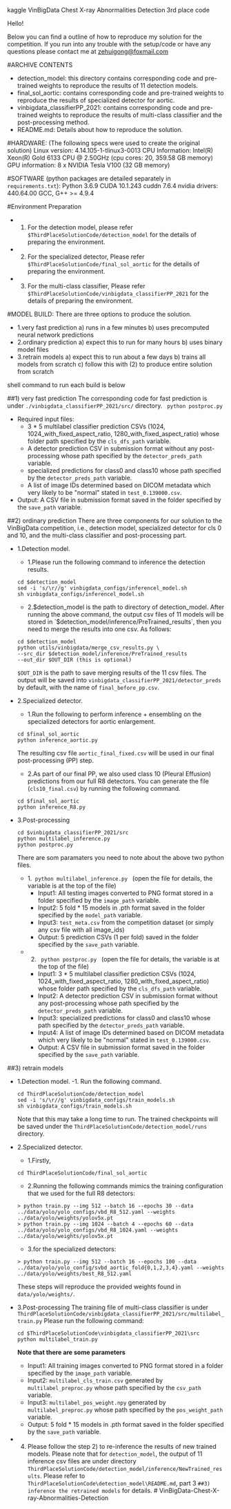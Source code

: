 kaggle VinBigData Chest X-ray Abnormalities Detection 3rd place code

Hello!

Below you can find a outline of how to reproduce my solution for the <VinBigData Chest X-ray Abnormalities Detection> competition.
If you run into any trouble with the setup/code or have any questions please contact me at <zehuigong@foxmail.com>

#ARCHIVE CONTENTS
- detection_model: this directory contains corresponding code and pre-trained weights to reproduce the results of
 11 detection models. 
- final_sol_aortic: contains corresponding code and pre-trained weights to reproduce the results of specialized detector
for aortic. 
- vinbigdata_classifierPP_2021: contains corresponding code and pre-trained weights to reproduce the results 
of multi-class classifier and the post-processing method.
- README.md: Details about how to reproduce the solution.

#HARDWARE: (The following specs were used to create the original solution)
Linux version: 4.14.105-1-tlinux3-0013
CPU Information: Intel(R) Xeon(R) Gold 6133 CPU @ 2.50GHz (cpu cores: 20, 359.58 GB memory)
GPU information: 8 x NVIDIA Tesla V100 (32 GB memory)

#SOFTWARE (python packages are detailed separately in `requirements.txt`):
Python 3.6.9
CUDA 10.1.243
cuddn 7.6.4
nvidia drivers: 440.64.00
GCC, G++ >= 4.9.4


#Environment Preparation
- 1. For the detection model, please refer `$ThirdPlaceSolutionCode/detection_model` for the details of preparing the environment.
- 2. For the specialized detector, Please refer `$ThirdPlaceSolutionCode/final_sol_aortic` for the details of preparing the environment.
- 3. For the multi-class classifier, Please refer `$ThirdPlaceSolutionCode/vinbigdata_classifierPP_2021` for the details of preparing the environment.

#MODEL BUILD: There are three options to produce the solution.
- 1.very fast prediction
    a) runs in a few minutes
    b) uses precomputed neural network predictions
- 2.ordinary prediction
    a) expect this to run for many hours
    b) uses binary model files
- 3.retrain models
    a) expect this to run about a few days
    b) trains all models from scratch
    c) follow this with (2) to produce entire solution from scratch


shell command to run each build is below

##1) very fast prediction
The corresponding code for fast prediction is under `./vinbigdata_classifierPP_2021/src/` directory.
<code> python postproc.py </code>
- Required input files: 
    - 3 \* 5 multilabel classifier prediction CSVs (1024, 1024_with_fixed_aspect_ratio, 1280_with_fixed_aspect_ratio) whose folder path specified by the `cls_dfs_path` variable.
    - A detector prediction CSV in submission format without any post-processing whose path specified by the `detector_preds_path` variable.
    - specialized predictions for class0 and class10 whose path specified by the `detector_preds_path` variable.
    - A list of image IDs determined based on DICOM metadata which very likely to be "normal" stated in `test_0.139000.csv`.
- Output: A CSV file in submission format saved in the folder specified by the `save_path` variable.

##2) ordinary prediction
There are three components for our solution to the VinBigData competition, i.e., detection model, 
specialized detector for cls 0 and 10, and the multi-class classifier and post-processing part.

- 1.Detection model.
    - 1.Please run the following command to inference the detection results.
    
    ```
    cd $detection_model
    sed -i 's/\r//g' vinbigdata_configs/inferencel_model.sh
    sh vinbigdata_configs/inferencel_model.sh
    ```
    
    - 2.$detection_model is the path to directory of detection_model. After running the above command, the output csv files of 11 models will be stored in 
    `$detection_model/inference/PreTrained_results`, then you need to merge the results into one csv.
    As follows:
    
    ```
    cd $detection_model
    python utils/vinbigdata/merge_csv_results.py \
    --src_dir $detection_model/inference/PreTrained_results
    --out_dir $OUT_DIR (this is optional)
    ```
    `$OUT_DIR` is the path to save merging results of the 11 csv files. The output will be saved into
    `vinbigdata_classifierPP_2021/detector_preds` by default, with the name of `final_before_pp.csv`.
    
- 2.Specialized detector.
    - 1.Run the following to perform inference + ensembling on the specialized detectors for aortic enlargement.
    ```
    cd $final_sol_aortic
    python inference_aortic.py
    ```
    The resulting csv file `aortic_final_fixed.csv` will be used in our final post-processing (PP) step.
    
    - 2.As part of our final PP, we also used class 10 (Pleural Effusion) predictions from our full R8 detectors. 
    You can generate the file (`cls10_final.csv`) by running the following command.
    ```
    cd $final_sol_aortic
    python inference_R8.py
    ```
- 3.Post-processing
    ```
    cd $vinbigdata_classifierPP_2021/src
    python multilabel_inference.py
    python postproc.py
    ```
    There are som paramaters you need to note about the above two python files.
    - 1.<code> python multilabel_inference.py </code> (open the file for details, the variable is at the top of the file)
        - Input1: All testing images converted to PNG format stored in a folder specified by the `image_path` variable.
        - Input2: 5 fold \* 15 models in .pth format saved in the folder specified by the `model_path` variable.
        - Input3: `test_meta.csv` from the competition dataset (or simply any csv file with all image_ids)
        - Output: 5 prediction CSVs (1 per fold) saved in the folder specified by the `save_path` variable.
    - 2. <code> python postproc.py </code> (open the file for details, the variable is at the top of the file)
        - Input1: 3 \* 5 multilabel classifier prediction CSVs (1024, 1024_with_fixed_aspect_ratio, 1280_with_fixed_aspect_ratio) whose folder path specified by the `cls_dfs_path` variable.
        - Input2: A detector prediction CSV in submission format without any post-processing whose path specified by the `detector_preds_path` variable.
        - Input3: specialized predictions for class0 and class10 whose path specified by the `detector_preds_path` variable.
        - Input4: A list of image IDs determined based on DICOM metadata which very likely to be "normal" stated in `test_0.139000.csv`.
        - Output: A CSV file in submission format saved in the folder specified by the `save_path` variable.


##3) retrain models
- 1.Detection model.
    -1. Run the following command.
    ```
    cd ThirdPlaceSolutionCode/detection_model
    sed -i 's/\r//g' vinbigdata_configs/train_models.sh
    sh vinbigdata_configs/train_models.sh
    ```
    Note that this may take a long time to run. The trained checkpoints will be saved under the
    `ThirdPlaceSolutionCode/detection_model/runs` directory.

- 2.Specialized detector.
    - 1.Firstly,
    ```
    cd ThirdPlaceSolutionCode/final_sol_aortic
    ```
    
    - 2.Running the following commands mimics the training configuration that we used for the full R8 detectors:
    ```
    > python train.py --img 512 --batch 16 --epochs 30 --data ../data/yolo/yolo_configs/vbd_R8_512.yaml --weights ../data/yolo/weights/yolov5x.pt
    > python train.py --img 1024 --batch 4 --epochs 60 --data ../data/yolo/yolo_configs/vbd_R8_1024.yaml --weights ../data/yolo/weights/yolov5x.pt
    ```
    - 3.for the specialized detectors:
    ```
    > python train.py --img 512 --batch 16 --epochs 100 --data ../data/yolo/yolo_config/svbd_aortic_fold{0,1,2,3,4}.yaml --weights ../data/yolo/weights/best_R8_512.yaml
    ```
    
    These steps will reproduce the provided weights found in `data/yolo/weights/`.
    
- 3.Post-processing
    The training file of multi-class classifier is under `ThirdPlaceSolutionCode/vinbigdata_classifierPP_2021/src/multilabel_train.py`
    Please run the following command:
    ```
    cd $ThirdPlaceSolutionCode\vinbigdata_classifierPP_2021\src
    python multilabel_train.py
    ```
    **Note that there are some parameters**
    - Input1: All training images converted to PNG format stored in a folder specified by the `image_path` variable.
    - Input2: `multilabel_cls_train.csv` generated by `multilabel_preproc.py` whose path specified by the `csv_path` variable.
    - Input3: `multilabel_pos_weight.npy` generated by `multilabel_preproc.py` whose path specified by the `pos_weight_path` variable.  
    - Output: 5 fold \* 15 models in .pth format saved in the folder specified by the `save_path` variable.

- 4. Please follow the step 2) to re-inference the results of new trained models. Please note that for `detection_model`,
the output of 11 inference csv files are under directory `ThirdPlaceSolutionCode/detection_model/inference/NewTrained_results`. 
Please refer to `ThirdPlaceSolutionCode\detection_model\README.md`, part 3 `##3) inference the retrained models` for details. # VinBigData-Chest-X-ray-Abnormalities-Detection
